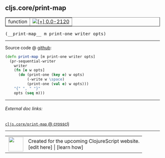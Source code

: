 ## cljs.core/print-map



 <table border="1">
<tr>
<td>function</td>
<td><a href="https://github.com/cljsinfo/cljs-api-docs/tree/0.0-2120"><img valign="middle" alt="[+] 0.0-2120" title="Added in 0.0-2120" src="https://img.shields.io/badge/+-0.0--2120-lightgrey.svg"></a> </td>
</tr>
</table>


 <samp>
(__print-map__ m print-one writer opts)<br>
</samp>

---







Source code @ [github](https://github.com/clojure/clojurescript/blob/r2411/src/cljs/cljs/core.cljs#L8154-L8162):

```clj
(defn print-map [m print-one writer opts]
  (pr-sequential-writer
    writer
    (fn [e w opts]
      (do (print-one (key e) w opts)
          (-write w \space)
          (print-one (val e) w opts)))
    "{" ", " "}"
    opts (seq m)))
```

<!--
Repo - tag - source tree - lines:

 <pre>
clojurescript @ r2411
└── src
    └── cljs
        └── cljs
            └── <ins>[core.cljs:8154-8162](https://github.com/clojure/clojurescript/blob/r2411/src/cljs/cljs/core.cljs#L8154-L8162)</ins>
</pre>

-->

---



###### External doc links:

[`cljs.core/print-map` @ crossclj](http://crossclj.info/fun/cljs.core.cljs/print-map.html)<br>

---

 <table>
<tr><td>
<img valign="middle" align="right" width="48px" src="http://i.imgur.com/Hi20huC.png">
</td><td>
Created for the upcoming ClojureScript website.<br>
[edit here] | [learn how]
</td></tr></table>

[edit here]:https://github.com/cljsinfo/cljs-api-docs/blob/master/cljsdoc/cljs.core/print-map.cljsdoc
[learn how]:https://github.com/cljsinfo/cljs-api-docs/wiki/cljsdoc-files

<!--

This information was too distracting to show to readers, but I'll leave it
commented here since it is helpful to:

- pretty-print the data used to generate this document
- and show how to retrieve that data



The API data for this symbol:

```clj
{:ns "cljs.core",
 :name "print-map",
 :type "function",
 :signature ["[m print-one writer opts]"],
 :source {:code "(defn print-map [m print-one writer opts]\n  (pr-sequential-writer\n    writer\n    (fn [e w opts]\n      (do (print-one (key e) w opts)\n          (-write w \\space)\n          (print-one (val e) w opts)))\n    \"{\" \", \" \"}\"\n    opts (seq m)))",
          :title "Source code",
          :repo "clojurescript",
          :tag "r2411",
          :filename "src/cljs/cljs/core.cljs",
          :lines [8154 8162]},
 :full-name "cljs.core/print-map",
 :full-name-encode "cljs.core/print-map",
 :history [["+" "0.0-2120"]]}

```

Retrieve the API data for this symbol:

```clj
;; from Clojure REPL
(require '[clojure.edn :as edn])
(-> (slurp "https://raw.githubusercontent.com/cljsinfo/cljs-api-docs/catalog/cljs-api.edn")
    (edn/read-string)
    (get-in [:symbols "cljs.core/print-map"]))
```

-->
